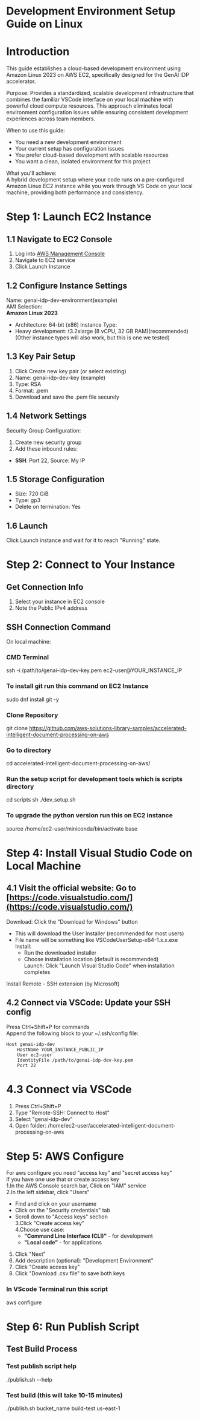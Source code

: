 # Development Environment Setup Guide on Linux  
# Introduction  
This guide establishes a cloud-based development environment using Amazon Linux 2023 on AWS EC2, specifically designed for the GenAI IDP accelerator.  

Purpose: Provides a standardized, scalable development infrastructure that combines the familiar VSCode interface on your local machine with powerful cloud compute resources. This approach eliminates local environment configuration issues while ensuring consistent development experiences across team members.  

When to use this guide:
- You need a new development environment  
- Your current setup has configuration issues  
- You prefer cloud-based development with scalable resources  
- You want a clean, isolated environment for this project  

What you'll achieve:  
A hybrid development setup where your code runs on a pre-configured Amazon Linux EC2 instance while you work through VS Code on your local machine, providing both performance and consistency.

# Step 1: Launch EC2 Instance

## 1.1 Navigate to EC2 Console
1. Log into [AWS Management Console](https://console.aws.amazon.com/)
2. Navigate to EC2 service
3. Click Launch Instance

## 1.2 Configure Instance Settings
Name: genai-idp-dev-environment(example)  
AMI Selection:  
**Amazon Linux 2023**   
- Architecture: 64-bit (x86)
Instance Type:  
- Heavy development: t3.2xlarge (8 vCPU, 32 GB RAM)(recommended)  
(Other instance types will also work, but this is one we tested)  

## 1.3 Key Pair Setup
1. Click Create new key pair (or select existing)
2. Name: genai-idp-dev-key (example)
3. Type: RSA
4. Format: .pem
5. Download and save the .pem file securely

## 1.4 Network Settings
Security Group Configuration:
1. Create new security group  
2. Add these inbound rules:  
  - **SSH**: Port 22, Source: My IP

## 1.5 Storage Configuration
- Size: 720 GiB    
- Type: gp3  
- Delete on termination: Yes

## 1.6 Launch
Click Launch instance and wait for it to reach "Running" state.

# Step 2: Connect to Your Instance

## Get Connection Info
1. Select your instance in EC2 console
2. Note the Public IPv4 address

## SSH Connection Command
On local machine:
### CMD Terminal
ssh -i /path/to/genai-idp-dev-key.pem ec2-user@YOUR_INSTANCE_IP
### To install git run this command on EC2 Instance  
sudo dnf install git -y

### Clone Repository
git clone https://github.com/aws-solutions-library-samples/accelerated-intelligent-document-processing-on-aws

### Go to directory  
 cd accelerated-intelligent-document-processing-on-aws/  

### Run the setup script for development tools which is scripts directory
cd  scripts
sh ./dev_setup.sh

### To upgrade the python version run this on EC2 instance
source /home/ec2-user/miniconda/bin/activate base

# Step 4: Install Visual Studio Code on Local Machine
## 4.1 Visit the official website: Go to [https://code.visualstudio.com/](https://code.visualstudio.com/)
Download: Click the "Download for Windows" button  
- This will download the User Installer (recommended for most users)  
- File name will be something like VSCodeUserSetup-x64-1.x.x.exe  
Install:   
   - Run the downloaded installer  
   - Choose installation location (default is recommended)  
Launch: Click "Launch Visual Studio Code" when installation completes

Install Remote - SSH extension (by Microsoft)

## 4.2 Connect via VSCode: Update your SSH config
Press Ctrl+Shift+P for commands  
Append the following block to your ~/.ssh/config file:

```
Host genai-idp-dev
    HostName YOUR_INSTANCE_PUBLIC_IP
    User ec2-user
    IdentityFile /path/to/genai-idp-dev-key.pem
    Port 22
```

# 4.3 Connect via VSCode
1. Press Ctrl+Shift+P
2. Type "Remote-SSH: Connect to Host"
3. Select "genai-idp-dev"
4. Open folder: /home/ec2-user/accelerated-intelligent-document-processing-on-aws

# Step 5: AWS Configure
For aws configure you need "access key" and "secret access key"  
If you have one use that or create access key  
1.In the AWS Console search bar, Click on "IAM" service  
2.In the left sidebar, click "Users"  
- Find and click on your username  
- Click on the "Security credentials" tab   
- Scroll down to "Access keys" section  
3.Click "Create access key"  
4.Choose use case:  
  - **"Command Line Interface (CLI)"** - for development  
  - **"Local code"** - for applications  
5. Click "Next"  
6. Add description (optional): "Development Environment"  
7. Click "Create access key"  
8. Click "Download .csv file" to save both keys  

### In VScode Terminal run this script
aws configure

# Step 6: Run Publish Script 
## Test Build Process
### Test publish script help
./publish.sh --help

### Test build (this will take 10-15 minutes)
./publish.sh bucket_name build-test us-east-1